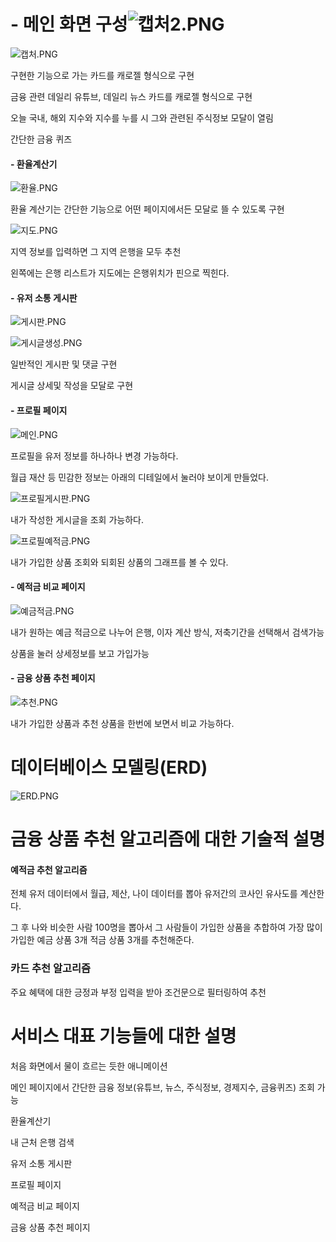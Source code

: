 

# - 메인 화면 구성![캡처2.PNG](./readme_img/캡처.PNG)

![캡처.PNG](./readme_img/캡처2.PNG)

구현한 기능으로 가는 카드를 캐로젤 형식으로 구현

금융 관련 데일리 유튜브, 데일리 뉴스 카드를 캐로젤 형식으로 구현

오늘 국내, 해외 지수와 지수를 누를 시 그와 관련된 주식정보 모달이 열림

간단한 금융 퀴즈

#### - 환율계산기

![환율.PNG](./readme_img/환율.PNG)

환율 계산기는 간단한 기능으로 어떤 페이지에서든 모달로 뜰 수 있도록 구현

![지도.PNG](./readme_img/지도.PNG)

지역 정보를 입력하면 그 지역 은행을 모두 추천

왼쪽에는 은행 리스트가 지도에는 은행위치가 핀으로 찍힌다.

#### - 유저 소통 게시판

![게시판.PNG](./readme_img/게시판.PNG)

![게시글생성.PNG](./readme_img/게시글생성.PNG)

일반적인 게시판 및 댓글 구현

게시글 상세및 작성을 모달로 구현

#### - 프로필 페이지

![메인.PNG](./readme_img/메인.PNG)

프로필을 유저 정보를 하나하나 변경 가능하다.

월급 재산 등 민감한 정보는 아래의 디테일에서 눌러야 보이게 만들었다.

![프로필게시판.PNG](./readme_img/프로필게시판.PNG)

내가 작성한 게시글을 조회 가능하다.

![프로필예적금.PNG](./readme_img/프로필예적금.PNG)

내가 가입한 상품 조회와 되회된 상품의 그래프를 볼 수 있다.

#### - 예적금 비교 페이지

![예금적금.PNG](./readme_img/예금적금.PNG)

내가 원하는 예금 적금으로 나누어 은행, 이자 계산 방식, 저축기간을 선택해서 검색가능

상품을 눌러 상세정보를 보고 가입가능

#### - 금융 상품 추천 페이지

![추천.PNG](./readme_img/추천.PNG)

내가 가입한 상품과 추천 상품을 한번에 보면서 비교 가능하다.

# 데이터베이스 모델링(ERD)

![ERD.PNG](./readme_img/ERD.PNG)

# 금융 상품 추천 알고리즘에 대한 기술적 설명

#### 예적금 추천 알고리즘

전체 유저 데이터에서 월급, 제산, 나이 데이터를 뽑아 유저간의 코사인 유사도를 계산한다.

그 후 나와 비슷한 사람 100명을 뽑아서 그 사람들이 가입한 상품을 추합하여 가장 많이 가입한 예금 상품 3개 적금 상품 3개를 추천해준다.

### 카드 추천 알고리즘

주요 혜택에 대한 긍정과 부정 입력을 받아 조건문으로 필터링하여 추천

# 서비스 대표 기능들에 대한 설명

처음 화면에서 물이 흐르는 듯한 애니메이션 

메인 페이지에서 간단한 금융 정보(유튜브, 뉴스, 주식정보, 경제지수, 금융퀴즈) 조회 가능

환율계산기

내 근처 은행 검색

유저 소통 게시판

프로필 페이지

예적금 비교 페이지

금융 상품 추천 페이지